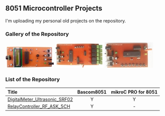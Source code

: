 ## 8051 Microcontroller Projects
I'm uploading my personal old projects on the repository.

### Gallery of the Repository
![](DigitalMeter_Ultrasonic_SRF02/Pictures/Album.jpg)
![](RelayController_RF_ASK_5CH/Pictures/Album.jpg)
![](RelayController_RF_ASK_5CH/Pictures/Album2.jpg)

### List of the Repository
|Title|Bascom8051|mikroC PRO for 8051|
|:----|:-------:|:-----------:|
|[DigitalMeter_Ultrasonic_SRF02](DigitalMeter_Ultrasonic_SRF02)|Y|Y|
|[RelayController_RF_ASK_5CH](RemoteController_RF_ASK_5CH)|Y|-|